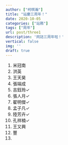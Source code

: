 ```yaml
---
author: ["柯棋瀚"]
title: "站慶三周年！"
date: 2020-10-05
categories: ["站務"]
tags: ["周年"]
url: post/three1
description: '网誌三周年啦！'
vertical: false
img: ''
draft: true
---
```


1. 米冠南
2. 洪英
3. 王天昊
4. 張端成
5. 吉鈺玲✓
6. 張人月✓
7. 翟明傑✓
8. 孟子凡✓
9. 陸芳卉✓
10. 孔祥楠✓
11. 王又興
12. 豐
13. 
